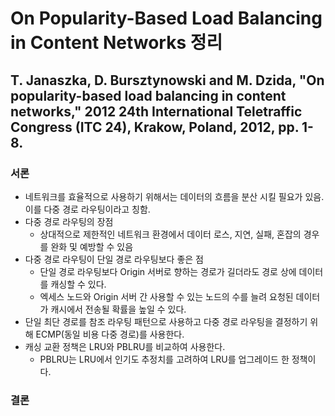 # On Popularity-Based Load Balancing in Content Networks 정리
## T. Janaszka, D. Bursztynowski and M. Dzida, "On popularity-based load balancing in content networks," 2012 24th International Teletraffic Congress (ITC 24), Krakow, Poland, 2012, pp. 1-8.
### 서론
- 네트워크를 효율적으로 사용하기 위해서는 데이터의 흐름을 분산 시킬 필요가 있음. 이를 다중 경로 라우팅이라고 칭함.
- 다중 경로 라우팅의 장점
    - 상대적으로 제한적인 네트워크 환경에서 데이터 로스, 지연, 실패, 혼잡의 경우를 완화 및 예방할 수 있음
- 다중 경로 라우팅이 단일 경로 라우팅보다 좋은 점
    - 단일 경로 라우팅보다 Origin 서버로 향하는 경로가 길더라도 경로 상에 데이터를 캐싱할 수 있다.
    - 엑세스 노드와 Origin 서버 간 사용할 수 있는 노드의 수를 늘려 요청된 데이터가 캐시에서 전송될 확률을 높일 수 있다.
- 단일 최단 경로를 참조 라우팅 패턴으로 사용하고 다중 경로 라우팅을 결정하기 위해 ECMP(동일 비용 다중 경로)를 사용한다.
- 캐싱 교환 정책은 LRU와 PBLRU를 비교하여 사용한다.
    - PBLRU는 LRU에서 인기도 추정치를 고려하여 LRU를 업그레이드 한 정책이다.
### 
### 결론
